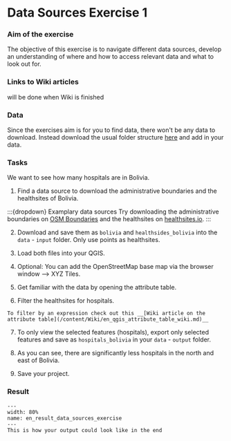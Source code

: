 # Data Sources Exercise 1

### Aim of the exercise
The objective of this exercise is to navigate different data sources, develop an understanding of where and how to access relevant data and what to look out for.

### Links to Wiki articles
will be done when Wiki is finished

### Data
Since the exercises aim is for you to find data, there won't be any data to download. Instead download the usual folder structure [here](https://github.com/GIScience/gis-training-resource-center/blob/main/fig/GIS_Project_folder_template.zip) and add in your data.

### Tasks

We want to see how many hospitals are in Bolivia. 

1. Find a data source to download the administrative boundaries and the healthsites of Bolivia.

:::{dropdown} Examplary data sources
Try downloading the administrative boundaries on [OSM Boundaries](https://osm-boundaries.com) and the healthsites on [healthsites.io](https://healthsites.io).
:::

2. Download and save them as `bolivia` and `healthsides_bolivia` into the `data` - `input` folder. Only use points as healthsites.

3. Load both files into your QGIS.  

4. Optional: You can add the OpenStreetMap base map via the browser window --> XYZ Tiles. 

5. Get familiar with the data by opening the attribute table.

6. Filter the healthsites for hospitals.

```{Hint}
To filter by an expression check out this __[Wiki article on the attribute table](/content/Wiki/en_qgis_attribute_table_wiki.md)__
```

7. To only view the selected features (hospitals), export only selected features and save as `hospitals_bolivia` in your `data` - `output` folder.

8. As you can see, there are significantly less hospitals in the north and east of Bolivia.

8. Save your project.


### Result

```{figure} /fig/en_result_data_sources_exercise.png
---
width: 80%
name: en_result_data_sources_exercise
---
This is how your output could look like in the end
```